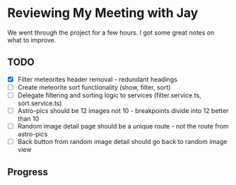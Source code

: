 # Reviewing My Meeting with Jay

We went through the project for a few hours. I got some great notes on what to improve.  

## TODO

- [x] Filter meteorites header removal - redundant headings
- [ ] Create meteorite sort functionality (show, filter, sort)
- [ ] Delegate filtering and sorting logic to services (filter.service.ts, sort.service.ts)
- [ ] Astro-pics should be 12 images not 10 - breakpoints divide into 12 better than 10
- [ ] Random image detail page should be a unique route - not the route from astro-pics
- [ ] Back button from random image detail should go back to random image view

## Progress
